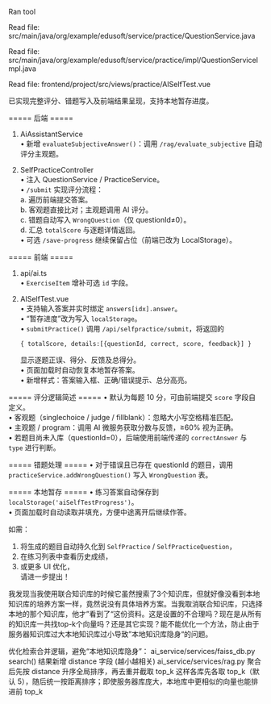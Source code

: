 Ran tool

Read file: src/main/java/org/example/edusoft/service/practice/QuestionService.java

Read file: src/main/java/org/example/edusoft/service/practice/impl/QuestionServiceImpl.java














Read file: frontend/project/src/views/practice/AISelfTest.vue



已实现完整评分、错题写入及前端结果呈现，支持本地暂存进度。

===== 后端 =====
1. AiAssistantService  
   • 新增 `evaluateSubjectiveAnswer()`：调用 `/rag/evaluate_subjective` 自动评分主观题。

2. SelfPracticeController  
   • 注入 QuestionService / PracticeService。  
   • `/submit` 实现评分流程：  
     a. 遍历前端提交答案。  
     b. 客观题直接比对；主观题调用 AI 评分。  
     c. 错题自动写入 `WrongQuestion`（仅 questionId≠0）。  
     d. 汇总 `totalScore` 与逐题详情返回。  
   • 可选 `/save-progress` 继续保留占位（前端已改为 LocalStorage）。

===== 前端 =====
1. api/ai.ts  
   • `ExerciseItem` 增补可选 `id` 字段。  

2. AISelfTest.vue  
   • 支持输入答案并实时绑定 `answers[idx].answer`。  
   • “暂存进度”改为写入 `localStorage`。  
   • `submitPractice()` 调用 `/api/selfpractice/submit`，将返回的  
     ```
     { totalScore, details:[{questionId, correct, score, feedback}] }
     ```  
     显示逐题正误、得分、反馈及总得分。  
   • 页面加载时自动恢复本地暂存答案。  
   • 新增样式：答案输入框、正确/错误提示、总分高亮。

===== 评分逻辑简述 =====
• 默认为每题 10 分，可由前端提交 `score` 字段自定义。  
• 客观题（singlechoice / judge / fillblank）：忽略大小写空格精准匹配。  
• 主观题 / program：调用 AI 微服务获取分数与反馈，≥60% 视为正确。  
• 若题目尚未入库（questionId=0），后端使用前端传递的 `correctAnswer` 与 `type` 进行判断。

===== 错题处理 =====
• 对于错误且已存在 questionId 的题目，调用 `practiceService.addWrongQuestion()` 写入 `WrongQuestion` 表。

===== 本地暂存 =====
• 练习答案自动保存到 `localStorage('aiSelfTestProgress')`。  
• 页面加载时自动读取并填充，方便中途离开后继续作答。

如需：  
1) 将生成的题目自动持久化到 `SelfPractice` / `SelfPracticeQuestion`，  
2) 在练习列表中查看历史成绩，  
3) 或更多 UI 优化，  
请进一步提出！





我发现当我使用联合知识库的时候它虽然搜索了3个知识库，但就好像没看到本地知识库的培养方案一样，竟然说没有具体培养方案。当我取消联合知识库，只选择本地的那个知识库，他才”看到了“这份资料。这是设置的不合理吗？现在是从所有的知识库一共找top-k个向量吗？还是其它实现？能不能优化一个方法，防止由于服务器知识库过大本地知识库过小导致”本地知识库隐身“的问题。



优化检索合并逻辑，避免“本地知识库隐身”：
ai_service/services/faiss_db.py
search() 结果新增 distance 字段 (越小越相关)
ai_service/services/rag.py
聚合后先按 distance 升序全局排序，再去重并截取 top_k
这样各库先各取 top_k（默认 5），随后统一按距离排序；即使服务器库庞大，本地库中更相似的向量也能排进前 top_k